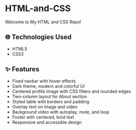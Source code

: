 # HTML-and-CSS
Welcome to My HTML and CSS Repo!
## 🌐 Technologies Used

- HTML5
- CSS3

## ✨ Features

- Fixed navbar with hover effects
- Dark theme, modern and colorful UI
- Centered profile image with CSS filters and rounded edges
- Two-column layout for About section
- Styled table with borders and padding
- Overlay text on image and video
- Background video with autoplay, mute, and loop
- Footer with centered, bold text
- Responsive and accessible design

